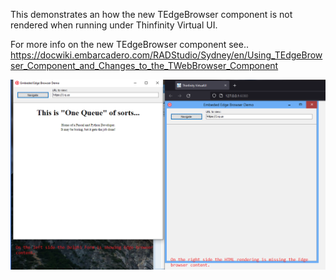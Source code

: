 This demonstrates an how the new TEdgeBrowser component is not rendered when running under Thinfinity Virtual UI.

For more info on the new TEdgeBrowser component see..
https://docwiki.embarcadero.com/RADStudio/Sydney/en/Using_TEdgeBrowser_Component_and_Changes_to_the_TWebBrowser_Component

<img src="https://github.com/gkoehn2020/ThinfinityEdgeBrowserDemo/blob/main/image1.png?raw=true" target="_blank" alt="image1.png">
